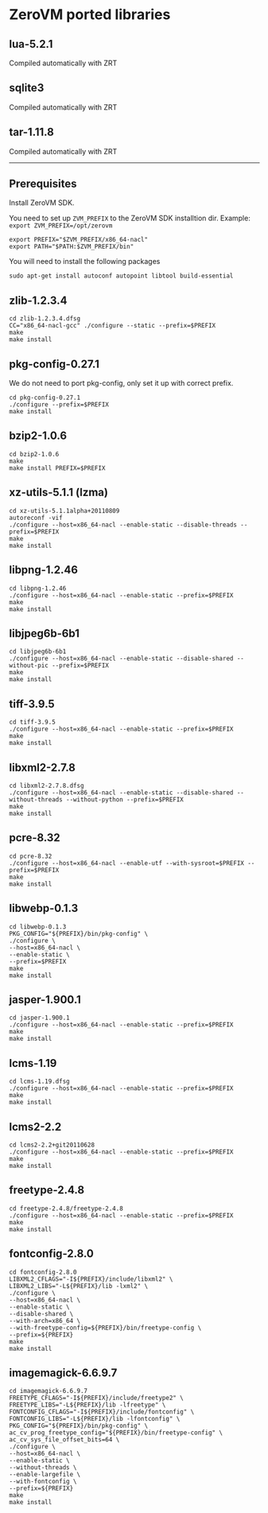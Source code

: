 ZeroVM ported libraries
=====

lua-5.2.1
----
Compiled automatically with ZRT

sqlite3
----
Compiled automatically with ZRT

tar-1.11.8
----
Compiled automatically with ZRT

----------

Prerequisites
----

Install ZeroVM SDK.

You need to set up `ZVM_PREFIX` to the ZeroVM SDK installtion dir.
Example: `export ZVM_PREFIX=/opt/zerovm`

    export PREFIX="$ZVM_PREFIX/x86_64-nacl"
    export PATH="$PATH:$ZVM_PREFIX/bin"

You will need to install the following packages

    sudo apt-get install autoconf autopoint libtool build-essential

zlib-1.2.3.4
----
    cd zlib-1.2.3.4.dfsg
    CC="x86_64-nacl-gcc" ./configure --static --prefix=$PREFIX
    make
    make install
    
pkg-config-0.27.1
---
We do not need to port pkg-config, only set it up with correct prefix.
    
    cd pkg-config-0.27.1
    ./configure --prefix=$PREFIX
    make install
    
bzip2-1.0.6
---
    cd bzip2-1.0.6
    make
    make install PREFIX=$PREFIX
    
xz-utils-5.1.1 (lzma)
---
    cd xz-utils-5.1.1alpha+20110809
    autoreconf -vif
    ./configure --host=x86_64-nacl --enable-static --disable-threads --prefix=$PREFIX
    make
    make install
    
libpng-1.2.46
---
    cd libpng-1.2.46
    ./configure --host=x86_64-nacl --enable-static --prefix=$PREFIX
    make
    make install
    
libjpeg6b-6b1
---
    cd libjpeg6b-6b1
    ./configure --host=x86_64-nacl --enable-static --disable-shared --without-pic --prefix=$PREFIX
    make
    make install
    
tiff-3.9.5
---
    cd tiff-3.9.5
    ./configure --host=x86_64-nacl --enable-static --prefix=$PREFIX
    make
    make install
    
libxml2-2.7.8
---
    cd libxml2-2.7.8.dfsg
    ./configure --host=x86_64-nacl --enable-static --disable-shared --without-threads --without-python --prefix=$PREFIX
    make
    make install
    
pcre-8.32
---
    cd pcre-8.32
    ./configure --host=x86_64-nacl --enable-utf --with-sysroot=$PREFIX --prefix=$PREFIX
    make
    make install
    
libwebp-0.1.3
---
    cd libwebp-0.1.3
    PKG_CONFIG="${PREFIX}/bin/pkg-config" \
    ./configure \
    --host=x86_64-nacl \
    --enable-static \
    --prefix=$PREFIX
    make
    make install
    
jasper-1.900.1
---
    cd jasper-1.900.1
    ./configure --host=x86_64-nacl --enable-static --prefix=$PREFIX
    make
    make install
    
lcms-1.19
---
    cd lcms-1.19.dfsg
    ./configure --host=x86_64-nacl --enable-static --prefix=$PREFIX
    make
    make install
    
lcms2-2.2
---
    cd lcms2-2.2+git20110628
    ./configure --host=x86_64-nacl --enable-static --prefix=$PREFIX
    make
    make install

freetype-2.4.8
---
    cd freetype-2.4.8/freetype-2.4.8
    ./configure --host=x86_64-nacl --enable-static --prefix=$PREFIX
    make
    make install
    
fontconfig-2.8.0
---
    cd fontconfig-2.8.0
    LIBXML2_CFLAGS="-I${PREFIX}/include/libxml2" \
    LIBXML2_LIBS="-L${PREFIX}/lib -lxml2" \
    ./configure \
    --host=x86_64-nacl \
    --enable-static \
    --disable-shared \
    --with-arch=x86_64 \
    --with-freetype-config=${PREFIX}/bin/freetype-config \
    --prefix=${PREFIX}
    make
    make install
    
imagemagick-6.6.9.7
---
    cd imagemagick-6.6.9.7
    FREETYPE_CFLAGS="-I${PREFIX}/include/freetype2" \
    FREETYPE_LIBS="-L${PREFIX}/lib -lfreetype" \
    FONTCONFIG_CFLAGS="-I${PREFIX}/include/fontconfig" \
    FONTCONFIG_LIBS="-L${PREFIX}/lib -lfontconfig" \
    PKG_CONFIG="${PREFIX}/bin/pkg-config" \
    ac_cv_prog_freetype_config="${PREFIX}/bin/freetype-config" \
    ac_cv_sys_file_offset_bits=64 \
    ./configure \
    --host=x86_64-nacl \
    --enable-static \
    --without-threads \
    --enable-largefile \
    --with-fontconfig \
    --prefix=${PREFIX}
    make
    make install

